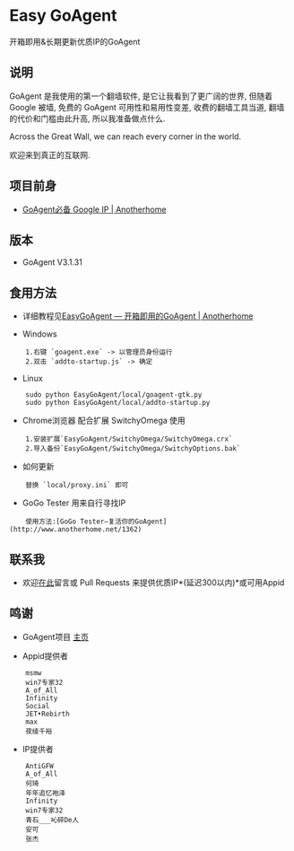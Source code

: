 Easy GoAgent
===================

开箱即用&长期更新优质IP的GoAgent

说明
-----------------

GoAgent 是我使用的第一个翻墙软件, 是它让我看到了更广阔的世界, 但随着 Google 被墙, 免费的 GoAgent 可用性和易用性变差, 收费的翻墙工具当道, 翻墙的代价和门槛由此升高, 所以我准备做点什么.

Across the Great Wall, we can reach every corner in the world.

欢迎来到真正的互联网.


项目前身
------------------

+ [GoAgent必备 Google IP | Anotherhome](http://www.anotherhome.net/1573)

版本
---------------

+ GoAgent V3.1.31

食用方法
---------------------

+ 详细教程见[EasyGoAgent — 开箱即用的GoAgent | Anotherhome](http://www.anotherhome.net/1727)

+ Windows

```
	1.右键 `goagent.exe` -> 以管理员身份运行
	2.双击 `addto-startup.js` -> 确定
```

+ Linux

```
	sudo python EasyGoAgent/local/goagent-gtk.py
	sudo python EasyGoAgent/local/addto-startup.py
```

+ Chrome浏览器 配合扩展 SwitchyOmega 使用

```
	1.安装扩展`EasyGoAgent/SwitchyOmega/SwitchyOmega.crx`
	2.导入备份`EasyGoAgent/SwitchyOmega/SwitchyOptions.bak`
```

+ 如何更新

```
	替换 `local/proxy.ini` 即可
```

+ GoGo Tester 用来自行寻找IP

```
	使用方法:[GoGo Tester—复活你的GoAgent](http://www.anotherhome.net/1362)
```

联系我
-----------------------

+ 欢迎[在此](http://www.anotherhome.net/1727)留言或 Pull Requests 来提供优质IP*(延迟300以内)*或可用Appid

鸣谢
--------------------

+ GoAgent项目
[主页](https://github.com/goagent/goagent)

+ Appid提供者

```
	msmw
	win7专家32
	A_of_All
	Infinity
	Social
	JET•Rebirth
	max
	夜绫千裕
```

+ IP提供者

```
	AntiGFW
	A_of_All
	何琦
	年年追忆袍泽
	Infinity
	win7专家32
	青石___吣碎De人
	安可
	张杰
```
